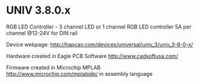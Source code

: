 UNIV 3.8.0.x
============

RGB LED Controller - 3 channel LED or 1 channel RGB LED controller 5A per channel @12-24V for DIN rail

Device webpage: http://hapcan.com/devices/universal/univ_3/univ_3-8-0-x/

Hardware created in Eagle PCB Software http://www.cadsoftusa.com/

Firmware created in Microchip MPLAB http://www.microchip.com/mplabide/ in assembly language
